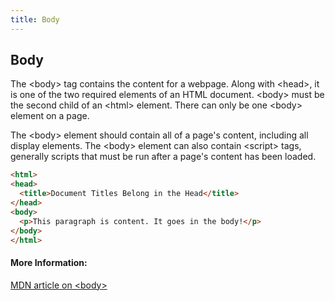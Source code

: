 ```yaml
---
title: Body
---
```

## Body
<!-- The article goes here, in GitHub-flavored Markdown. Feel free to add YouTube videos, images, and CodePen/JSBin embeds  -->
<p>The  &lt;body&gt; tag contains the content for a webpage. Along with &lt;head&gt;, it is one of the two required elements of an HTML document. &lt;body&gt; must be the second child of an &lt;html&gt; element. There can only be one &lt;body&gt; element on a page. 

The &lt;body&gt; element should contain all of a page's content, including all display elements. The &lt;body&gt; element can also contain &lt;script&gt; tags, generally scripts that must be run after a page's content has been loaded.
  
  ```html
  <html>
  <head>
    <title>Document Titles Belong in the Head</title>
  </head>
  <body>
    <p>This paragraph is content. It goes in the body!</p>
  </body>
</html>
  ```
#### More Information:
<!-- Please add any articles you think might be helpful to read before writing the article -->
<a href='https://developer.mozilla.org/en-US/docs/Web/HTML/Element/body' target='_blank' rel='nofollow'> MDN article on &lt;body&gt; </a>


